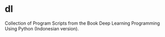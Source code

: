 # dl
Collection of Program Scripts from the Book Deep Learning Programming Using Python (Indonesian version).
